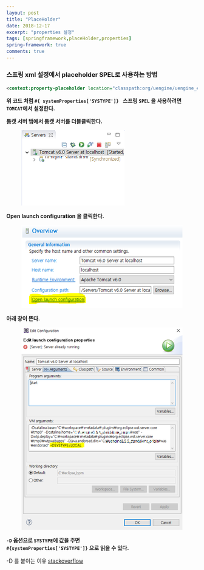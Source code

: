 ```yaml
---
layout: post
title: "PlaceHolder"
date: 2018-12-17
excerpt: "properties 설정"
tags: [springframework,placeHolder,properties]
spring-framework: true
comments: true
---
```



### 스프링 xml 설정에서 placeholder SPEL로 사용하는 방법
~~~xml
<context:property-placeholder location="classpath:org/uengine/uengine_#{ systemProperties['SYSTYPE']}.properties" />
~~~
**위 코드 처럼 `#{ systemProperties['SYSTYPE']} ` 스프링 `SPEL` 을 사용하려면**  
**`TOMCAT`에서 설정한다.**  

**톰캣 서버 탭에서 톰캣 서버를 더블클릭한다.**  
<figure>
	<a href="https://github.com/ixtears23/docs/blob/master/spring/img/01.png?raw=true"><img src="https://github.com/ixtears23/docs/blob/master/spring/img/01.png?raw=true"></a>
</figure>

**Open launch configuration 을 클릭한다.**  
<figure>
	<a href="https://github.com/ixtears23/docs/blob/master/spring/img/02.PNG?raw=true"><img src="https://github.com/ixtears23/docs/blob/master/spring/img/02.PNG?raw=true"></a>
</figure>

**아래 창이 뜬다.**  
<figure>
	<a href="https://github.com/ixtears23/docs/blob/master/spring/img/03.PNG?raw=true"><img src="https://github.com/ixtears23/docs/blob/master/spring/img/03.PNG?raw=true"></a>
</figure>

**`-D` 옵션으로 `SYSTYPE`에 값을 주면**  
**`#{systemProperties['SYSTYPE']}` 으로 읽을 수 있다.**  


-D 를 붙이는 이유 [stackoverflow](https://stackoverflow.com/questions/44745261/why-do-jvm-arguments-start-with-d)
